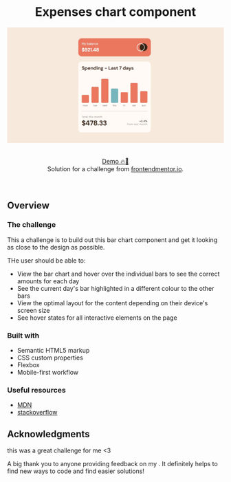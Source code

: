 <h1 align="center">Expenses chart component
</h1>

![](./screenshots/desktop.jpg)

<br>

<div align="center">
   <a href="https://ahlam-alsaffarini.github.io/Expenses-chart-component/"> Demo 🔥🤍</a>
</div>

<div align="center">
   Solution for a challenge from  <a href="https://www.frontendmentor.io/challenges/expenses-chart-component-e7yJBUdjwt/hub" target="_blank">frontendmentor.io</a>.
</div>
<br>
<br>

## Overview

### The challenge

This a challenge is to build out this bar chart component and get it looking as close to the design as possible.

THe user should be able to:

- View the bar chart and hover over the individual bars to see the correct amounts for each day
- See the current day's bar highlighted in a different colour to the other bars
- View the optimal layout for the content depending on their device's screen size
- See hover states for all interactive elements on the page

### Built with

- Semantic HTML5 markup
- CSS custom properties
- Flexbox
- Mobile-first workflow

### Useful resources

- [MDN](https://developer.mozilla.org/en-US/)
- [stackoverflow](https://stackoverflow.com/)

## Acknowledgments

this was a great challenge for me <3

A big thank you to anyone providing feedback on my . It definitely helps to find new ways to code and find easier solutions!
